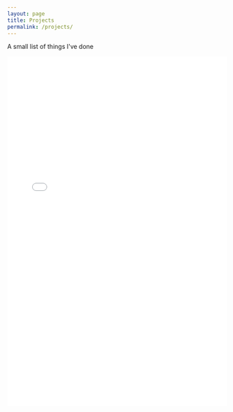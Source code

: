```yaml
---
layout: page
title: Projects
permalink: /projects/
---
```



A small list of things I've done

<!-- 
<iframe src="../assets/img/Bokeh/flowers.html"
    sandbox="allow-same-origin allow-scripts"
    width="100%"
    height="800"
    scrolling="no"
    float="centre"
    seamless="seamless"
    frameborder="0">
</iframe>
 -->

<iframe src="../assets/img/Bokeh/UK-CH_corona.html"
    sandbox="allow-same-origin allow-scripts"
    width="100%"
    height="800"
    scrolling="no"
    float="centre"
    seamless="seamless"
    frameborder="0">
</iframe>